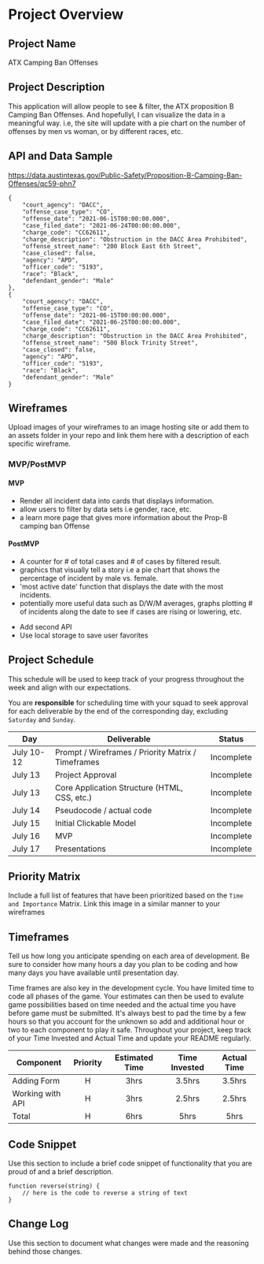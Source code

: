 # Project Overview

## Project Name

ATX Camping Ban Offenses

## Project Description

This application will allow people to see & filter, the ATX proposition B Camping Ban Offenses. And hopefullyl, I can visualize the data in a meaningful way. i.e, the site will update with a pie chart on the number of offenses by men vs woman, or by different races, etc.

## API and Data Sample

https://data.austintexas.gov/Public-Safety/Proposition-B-Camping-Ban-Offenses/qc59-phn7

    {
        "court_agency": "DACC",
        "offense_case_type": "CO",
        "offense_date": "2021-06-15T00:00:00.000",
        "case_filed_date": "2021-06-24T00:00:00.000",
        "charge_code": "CC62611",
        "charge_description": "Obstruction in the DACC Area Prohibited",
        "offense_street_name": "200 Block East 6th Street",
        "case_closed": false,
        "agency": "APD",
        "officer_code": "5193",
        "race": "Black",
        "defendant_gender": "Male"
    },
    {
        "court_agency": "DACC",
        "offense_case_type": "CO",
        "offense_date": "2021-06-15T00:00:00.000",
        "case_filed_date": "2021-06-25T00:00:00.000",
        "charge_code": "CC62611",
        "charge_description": "Obstruction in the DACC Area Prohibited",
        "offense_street_name": "500 Block Trinity Street",
        "case_closed": false,
        "agency": "APD",
        "officer_code": "5193",
        "race": "Black",
        "defendant_gender": "Male"
    }

## Wireframes

Upload images of your wireframes to an image hosting site or add them to an assets folder in your repo and link them here with a description of each specific wireframe.

### MVP/PostMVP

#### MVP
* Render all incident data into cards that displays information.
* allow users to filter by data sets i.e gender, race, etc.
* a learn more page that gives more information about the Prop-B camping ban Offense


#### PostMVP  
* A counter for # of total cases and # of cases by filtered result.
* graphics that visually tell a story i.e a pie chart that shows the percentage of incident by male vs. female.
* 'most active date' function that displays the date with the most incidents.
* potentially more useful data such as D/W/M averages, graphs plotting # of incidents along the date to see if cases are rising or lowering, etc.

- Add second API
- Use local storage to save user favorites

## Project Schedule

This schedule will be used to keep track of your progress throughout the week and align with our expectations.  

You are **responsible** for scheduling time with your squad to seek approval for each deliverable by the end of the corresponding day, excluding `Saturday` and `Sunday`.

|  Day | Deliverable | Status
|---|---| ---|
|July 10-12| Prompt / Wireframes / Priority Matrix / Timeframes | Incomplete
|July 13| Project Approval | Incomplete
|July 13| Core Application Structure (HTML, CSS, etc.) | Incomplete
|July 14| Pseudocode / actual code | Incomplete
|July 15| Initial Clickable Model  | Incomplete
|July 16| MVP | Incomplete
|July 17| Presentations | Incomplete

## Priority Matrix

Include a full list of features that have been prioritized based on the `Time and Importance` Matrix.  Link this image in a similar manner to your wireframes

## Timeframes

Tell us how long you anticipate spending on each area of development. Be sure to consider how many hours a day you plan to be coding and how many days you have available until presentation day.

Time frames are also key in the development cycle.  You have limited time to code all phases of the game.  Your estimates can then be used to evalute game possibilities based on time needed and the actual time you have before game must be submitted. It's always best to pad the time by a few hours so that you account for the unknown so add and additional hour or two to each component to play it safe. Throughout your project, keep track of your Time Invested and Actual Time and update your README regularly.

| Component | Priority | Estimated Time | Time Invested | Actual Time |
| --- | :---: |  :---: | :---: | :---: |
| Adding Form | H | 3hrs| 3.5hrs | 3.5hrs |
| Working with API | H | 3hrs| 2.5hrs | 2.5hrs |
| Total | H | 6hrs| 5hrs | 5hrs |

## Code Snippet

Use this section to include a brief code snippet of functionality that you are proud of and a brief description.  

```
function reverse(string) {
	// here is the code to reverse a string of text
}
```

## Change Log
 Use this section to document what changes were made and the reasoning behind those changes.  
